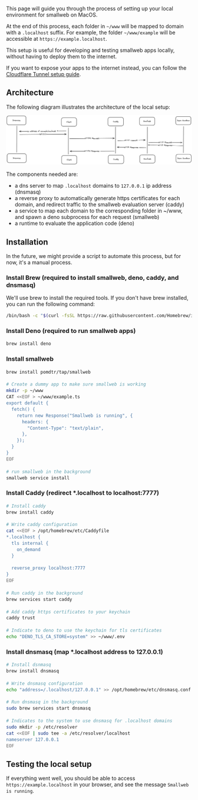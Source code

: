 This page will guide you through the process of setting up your local environment for smallweb on MacOS.

At the end of this process, each folder in `~/www` will be mapped to domain with a `.localhost` suffix. For example, the folder `~/www/example` will be accessible at `https://example.localhost`.

This setup is useful for developing and testing smallweb apps locally, without having to deploy them to the internet.

If you want to expose your apps to the internet instead, you can follow the [Cloudflare Tunnel setup guide](../cloudflare/tunnel.md).

## Architecture

The following diagram illustrates the architecture of the local setup:

![Localhost architecture](./architecture.excalidraw.png)

The components needed are:

- a dns server to map `.localhost` domains to `127.0.0.1` ip address (dnsmasq)
- a reverse proxy to automatically generate https certificates for each domain, and redirect traffic to the smallweb evaluation server (caddy)
- a service to map each domain to the corresponding folder in ~/www, and spawn a deno subprocess for each request (smallweb)
- a runtime to evaluate the application code (deno)

## Installation

In the future, we might provide a script to automate this process, but for now, it's a manual process.

### Install Brew (required to install smallweb, deno, caddy, and dnsmasq)

We'll use brew to install the required tools. If you don't have brew installed, you can run the following command:

```sh
/bin/bash -c "$(curl -fsSL https://raw.githubusercontent.com/Homebrew/install/HEAD/install.sh)"
```

### Install Deno (required to run smallweb apps)

```sh
brew install deno
```

### Install smallweb

```sh
brew install pomdtr/tap/smallweb

# Create a dummy app to make sure smallweb is working
mkdir -p ~/www
CAT <<EOF > ~/www/example.ts
export default {
  fetch() {
    return new Response("Smallweb is running", {
      headers: {
        "Content-Type": "text/plain",
      },
    });
  }
}
EOF

# run smallweb in the background
smallweb service install
```


### Install Caddy (redirect *.localhost to localhost:7777)

```sh
# Install caddy
brew install caddy

# Write caddy configuration
cat <<EOF > /opt/homebrew/etc/Caddyfile
*.localhost {
  tls internal {
    on_demand
  }

  reverse_proxy localhost:7777
}
EOF

# Run caddy in the background
brew services start caddy

# Add caddy https certificates to your keychain
caddy trust

# Indicate to deno to use the keychain for tls certificates
echo "DENO_TLS_CA_STORE=system" >> ~/www/.env
```

### Install dnsmasq (map *.localhost address to 127.0.0.1)

```sh
# Install dsnmasq
brew install dnsmasq

# Write dnsmasq configuration
echo "address=/.localhost/127.0.0.1" >> /opt/homebrew/etc/dnsmasq.conf

# Run dnsmasq in the background
sudo brew services start dnsmasq

# Indicates to the system to use dnsmasq for .localhost domains
sudo mkdir -p /etc/resolver
cat <<EOF | sudo tee -a /etc/resolver/localhost
nameserver 127.0.0.1
EOF
```

## Testing the local setup

If everything went well, you should be able to access `https://example.localhost` in your browser, and see the message `Smallweb is running`.
